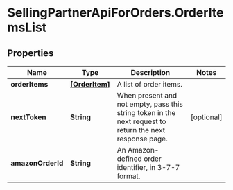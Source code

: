 # SellingPartnerApiForOrders.OrderItemsList

## Properties

Name | Type | Description | Notes
------------ | ------------- | ------------- | -------------
**orderItems** | [**[OrderItem]**](OrderItem.md) | A list of order items. | 
**nextToken** | **String** | When present and not empty, pass this string token in the next request to return the next response page. | [optional] 
**amazonOrderId** | **String** | An Amazon-defined order identifier, in 3-7-7 format. | 


